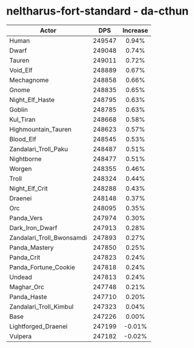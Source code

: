 # neltharus-fort-standard - da-cthun
| Actor | DPS | Increase |
|---|:---:|:---:|
|Human|249547|0.94%|
|Dwarf|249048|0.74%|
|Tauren|249011|0.72%|
|Void_Elf|248889|0.67%|
|Mechagnome|248858|0.66%|
|Gnome|248835|0.65%|
|Night_Elf_Haste|248795|0.63%|
|Goblin|248785|0.63%|
|Kul_Tiran|248668|0.58%|
|Highmountain_Tauren|248623|0.57%|
|Blood_Elf|248545|0.53%|
|Zandalari_Troll_Paku|248487|0.51%|
|Nightborne|248477|0.51%|
|Worgen|248355|0.46%|
|Troll|248324|0.44%|
|Night_Elf_Crit|248288|0.43%|
|Draenei|248148|0.37%|
|Orc|248095|0.35%|
|Panda_Vers|247974|0.30%|
|Dark_Iron_Dwarf|247913|0.28%|
|Zandalari_Troll_Bwonsamdi|247893|0.27%|
|Panda_Mastery|247850|0.25%|
|Panda_Crit|247823|0.24%|
|Panda_Fortune_Cookie|247818|0.24%|
|Undead|247813|0.24%|
|Maghar_Orc|247748|0.21%|
|Panda_Haste|247710|0.20%|
|Zandalari_Troll_Kimbul|247323|0.04%|
|Base|247226|0.00%|
|Lightforged_Draenei|247199|-0.01%|
|Vulpera|247182|-0.02%|
